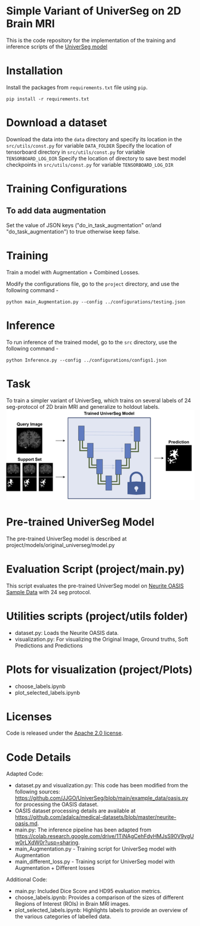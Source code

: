 # Simple Variant of UniverSeg on 2D Brain MRI
This is the code repository for the implementation of the training and inference scripts of the [UniverSeg model](https://arxiv.org/abs/2304.06131)

# Installation
Install the packages from `requirements.txt` file using `pip`. 
```
pip install -r requirements.txt
```
# Download a dataset
Download the data into the `data` directory and specify its location in the `src/utils/const.py` for variable `DATA_FOLDER`
Specify the location of tensorboard directory in `src/utils/const.py` for variable `TENSORBOARD_LOG_DIR`
Specify the location of directory to save best model checkpoints in `src/utils/const.py` for variable `TENSORBOARD_LOG_DIR`

# Training Configurations
## To add data augmentation
Set the value of JSON keys ("do_in_task_augmentation" or/and "do_task_augmentation") to true otherwise keep false.

# Training
Train a model with Augmentation + Combined Losses.

Modify the configurations file, go to the `project` directory, and use the following command -
```
python main_Augmentation.py --config ../configurations/testing.json
```


# Inference
To run inference of the trained model, go to the `src` directory, use the following command -
```
python Inference.py --config ../configurations/configs1.json
```

# Task
To train a simpler variant of UniverSeg, which trains on several labels of 24 seg-protocol of 2D brain MRI and generalize to holdout labels.
![Few Shot Segmentation Task on a Query Image using a Support Set](result/task.jpg)


# Pre-trained UniverSeg Model
The pre-trained UniverSeg model is described at project/models/original_universeg/model.py

# Evaluation Script (project/main.py)
This script evaluates the pre-trained UniverSeg model on [Neurite OASIS Sample Data](https://github.com/adalca/medical-datasets/blob/master/neurite-oasis.md) with 24 seg protocol.

# Utilities scripts (project/utils folder)
- dataset.py: Loads the Neurite OASIS data.
- visualization.py: For visualizing the Original Image, Ground truths, Soft Predictions and Predictions


# Plots for visualization (project/Plots)
- choose_labels.ipynb
- plot_selected_labels.ipynb

# Licenses
Code is released under the [Apache 2.0 license](LICENSE).


# Code Details
Adapted Code:
- dataset.py and visualization.py: This code has been modified from the following sources: https://github.com/JJGO/UniverSeg/blob/main/example_data/oasis.py for processing the OASIS dataset.
- OASIS dataset processing details are available at https://github.com/adalca/medical-datasets/blob/master/neurite-oasis.md.
- main.py: The inference pipeline has been adapted from https://colab.research.google.com/drive/1TiNAgCehFdyHMJsS90V9ygUw0rLXdW0r?usp=sharing.
- main_Augmentation.py - Training script for UniverSeg model with Augmentation
- main_different_loss.py - Training script for UniverSeg model with Augmentation + Different losses
  
Additional Code:
- main.py: Included Dice Score and HD95 evaluation metrics.
- choose_labels.ipynb: Provides a comparison of the sizes of different Regions of Interest (ROIs) in Brain MRI images.
- plot_selected_labels.ipynb: Highlights labels to provide an overview of the various categories of labelled data.
